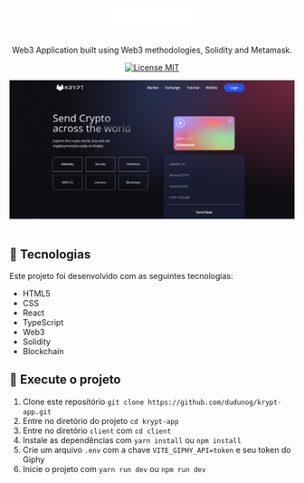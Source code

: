 ﻿<h1 align="center">
  <br>
  <img alt="krypt-app" src="client/images/logo.png" width="160px">
  <br>
</h1>

<p align="center">Web3 Application built using Web3 methodologies, Solidity and Metamask.</p>

<p align="center">
  <a href="https://opensource.org/licenses/MIT">
    <img src="https://img.shields.io/badge/License-MIT-blue.svg" alt="License MIT">
  </a>
</p>

<div align="center">
    <img alt="krypt-app" title="krypt-app" src="client/images/krypt-app.png" />
</div>

<br>

## :hammer: Tecnologias

Este projeto foi desenvolvido com as seguintes tecnologias:

- HTML5
- CSS
- React
- TypeScript
- Web3
- Solidity
- Blockchain

## 🚀 Execute o projeto

1. Clone este repositório `git clone https://github.com/dudunog/krypt-app.git`
2. Entre no diretório do projeto `cd krypt-app`
3. Entre no diretório `client` com `cd client`
4. Instale as dependências com `yarn install` ou `npm install`
5. Crie um arquivo `.env` com a chave `VITE_GIPHY_API=token` e seu token do Giphy
6. Inicie o projeto com `yarn run dev` ou `npm run dev`
